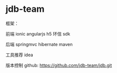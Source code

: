 # jdb-team

框架：

前端 ionic angularjs h5  环信 sdk

后端 springmvc hibernate maven

工具推荐 idea 

版本控制 github: https://github.com/jdb-team/jdb.git

